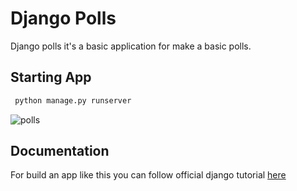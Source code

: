 # Django Polls

Django polls it's a basic application for make a basic polls.

## Starting App

```bash
 python manage.py runserver
```

![polls](./polls/static/polls)


## Documentation
For build an app like this you can follow official django tutorial [here](https://docs.djangoproject.com/en/4.0/intro/tutorial01/)
